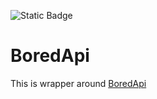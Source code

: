 ![Static Badge]([https://img.shields.io/badge/:badgeContent](https://img.shields.io/badge/supported_OS-iOS16_|_macOS13-green))
# BoredApi

This is wrapper around [BoredApi](https://www.boredapi.com/documentation)
